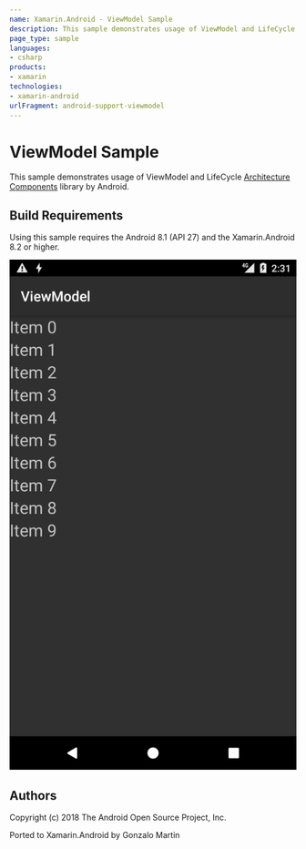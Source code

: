 ```yaml
---
name: Xamarin.Android - ViewModel Sample
description: This sample demonstrates usage of ViewModel and LifeCycle Architecture Components library by Android. Build Requirements Using this sample requires...
page_type: sample
languages:
- csharp
products:
- xamarin
technologies:
- xamarin-android
urlFragment: android-support-viewmodel
---
```

# ViewModel Sample

This sample demonstrates usage of ViewModel and LifeCycle [Architecture Components](https://developer.android.com/topic/libraries/architecture/index.html) library by Android.


## Build Requirements

Using this sample requires the Android 8.1 (API 27) and the Xamarin.Android 8.2 or higher.


![ViewModel Sample application screenshot](Screenshots/Home.png "ViewModel Sample application screenshot")

## Authors

Copyright (c) 2018 The Android Open Source Project, Inc.

Ported to Xamarin.Android by Gonzalo Martin
